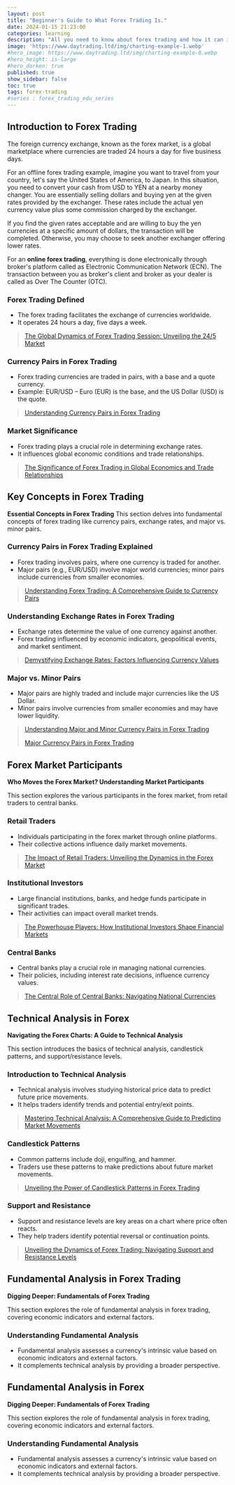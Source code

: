 ```yaml
---
layout: post
title: "Beginner's Guide to What Forex Trading Is."
date: 2024-01-15 21:23:00
categories: learning
description: "All you need to know about forex trading and how it can impact the world's economy."
image: 'https://www.daytrading.ltd/img/charting-example-1.webp'
#hero_image: https://www.daytrading.ltd/img/charting-example-0.webp
#hero_height: is-large
#hero_darken: true
published: true
show_sidebar: false
toc: true
tags: forex-trading
#series : forex_trading_edu_series
---
```


## Introduction to Forex Trading
The foreign currency exchange, known as the forex market, is a global marketplace where currencies are traded 24 hours a day for five business days.

For an offline forex trading example, imagine you want to travel from your country, let's say the United States of America, to Japan. In this situation, you need to convert your cash from USD to YEN at a nearby money changer. You are essentially selling dollars and buying yen at the given rates provided by the exchanger. These rates include the actual yen currency value plus some commission charged by the exchanger.

If you find the given rates acceptable and are willing to buy the yen currencies at a specific amount of dollars, the transaction will be completed. Otherwise, you may choose to seek another exchanger offering lower rates.

For an <strong>online forex trading</strong>, everything is done electronically through broker's platform called as Electronic Communication Network (ECN). The transaction between you as broker's client and broker as your dealer is called as Over The Counter (OTC).

### Forex Trading Defined
* The forex trading facilitates the exchange of currencies worldwide.
* It operates 24 hours a day, five days a week.
> <a href="https://www.daytrading.ltd/learning/forex-trading-session">The Global Dynamics of Forex Trading Session: Unveiling the 24/5 Market</a>

### Currency Pairs in Forex Trading
* Forex trading currencies are traded in pairs, with a base and a quote currency.
* Example: EUR/USD – Euro (EUR) is the base, and the US Dollar (USD) is the quote.
> <a href="https://www.daytrading.ltd/learning/currency-pairs-in-forex-trading">Understanding Currency Pairs in Forex Trading</a>

### Market Significance
* Forex trading plays a crucial role in determining exchange rates.
* It influences global economic conditions and trade relationships.
> <a href="https://www.daytrading.ltd/learning/forex-global-economic-trade-significance">The Significance of Forex Trading in Global Economics and Trade Relationships</a>

## Key Concepts in Forex Trading
**Essential Concepts in Forex Trading**
This section delves into fundamental concepts of forex trading like currency pairs, exchange rates, and major vs. minor pairs.

### Currency Pairs in Forex Trading Explained
* Forex trading involves pairs, where one currency is traded for another.
* Major pairs (e.g., EUR/USD) involve major world currencies; minor pairs include currencies from smaller economies.
> <a href="https://www.daytrading.ltd/learning/forex-trading-guide-currency-pairs">Understanding Forex Trading: A Comprehensive Guide to Currency Pairs</a>

### Understanding Exchange Rates in Forex Trading
* Exchange rates determine the value of one currency against another.
* Forex trading influenced by economic indicators, geopolitical events, and market sentiment.
> <a href="https://www.daytrading.ltd/learning/factors-influencing-currency-values">Demystifying Exchange Rates: Factors Influencing Currency Values</a>

### Major vs. Minor Pairs
* Major pairs are highly traded and include major currencies like the US Dollar.
* Minor pairs involve currencies from smaller economies and may have lower liquidity.
> <a href="https://www.daytrading.ltd/learning/forex-major-minor-currency-pairs">Understanding Major and Minor Currency Pairs in Forex Trading</a>
>
> <a href="https://www.daytrading.ltd/learning/major-currency-pairs-in-forex-trading">Major Currency Pairs in Forex Trading</a>

## Forex Market Participants
**Who Moves the Forex Market? Understanding Market Participants**

This section explores the various participants in the forex market, from retail traders to central banks.

### Retail Traders
* Individuals participating in the forex market through online platforms.
* Their collective actions influence daily market movements.
> <a href="https://www.daytrading.ltd/learning/retail-traders-forex-impact">The Impact of Retail Traders: Unveiling the Dynamics in the Forex Market</a>

### Institutional Investors
* Large financial institutions, banks, and hedge funds participate in significant trades.
* Their activities can impact overall market trends.
> <a href="https://www.daytrading.ltd/learning/institutional-investors-market-impact">The Powerhouse Players: How Institutional Investors Shape Financial Markets</a>

### Central Banks
* Central banks play a crucial role in managing national currencies.
* Their policies, including interest rate decisions, influence currency values.
> <a href="https://www.daytrading.ltd/learning/central-banks-currency-influence">The Central Role of Central Banks: Navigating National Currencies</a>

## Technical Analysis in Forex
**Navigating the Forex Charts: A Guide to Technical Analysis**

This section introduces the basics of technical analysis, candlestick patterns, and support/resistance levels.

### Introduction to Technical Analysis
* Technical analysis involves studying historical price data to predict future price movements.
* It helps traders identify trends and potential entry/exit points.
> <a href="https://www.daytrading.ltd/learning/decoding-market-trends-technical-analysis-guide">Mastering Technical Analysis: A Comprehensive Guide to Predicting Market Movements</a>

### Candlestick Patterns
* Common patterns include doji, engulfing, and hammer.
* Traders use these patterns to make predictions about future market movements.
> <a href="https://www.daytrading.ltd/learning/mastering-candlestick-patterns-trading">Unveiling the Power of Candlestick Patterns in Forex Trading</a>

### Support and Resistance
* Support and resistance levels are key areas on a chart where price often reacts.
* They help traders identify potential reversal or continuation points.
> <a href="https://www.daytrading.ltd/learning/forex-trading-support-resistance-strategies">Unveiling the Dynamics of Forex Trading: Navigating Support and Resistance Levels</a>

## Fundamental Analysis in Forex Trading
**Digging Deeper: Fundamentals of Forex Trading**

This section explores the role of fundamental analysis in forex trading, covering economic indicators and external factors.

### Understanding Fundamental Analysis
* Fundamental analysis assesses a currency's intrinsic value based on economic indicators and external factors.
* It complements technical analysis by providing a broader perspective.

## Fundamental Analysis in Forex
**Digging Deeper: Fundamentals of Forex Trading**

This section explores the role of fundamental analysis in forex trading, covering economic indicators and external factors.

### Understanding Fundamental Analysis
* Fundamental analysis assesses a currency's intrinsic value based on economic indicators and external factors.
* It complements technical analysis by providing a broader perspective.

<script type="application/ld+json">
{
  "@context": "https://schema.org",
  "@type": "FAQPage",
  "mainEntity": [
    {
      "@type": "Question",
      "name": "What is Forex Trading?",
      "acceptedAnswer": {
        "@type": "Answer",
        "text": "Forex trading involves the exchange of currencies on the global market. It is the largest and most liquid financial market where traders buy and sell currencies to profit from fluctuations in exchange rates."
      }
    },
    {
      "@type": "Question",
      "name": "How does the Forex Market Work?",
      "acceptedAnswer": {
        "@type": "Answer",
        "text": "The Forex market operates 24/5, with no central exchange. Participants include banks, institutions, and retail traders. Bid and ask prices, spreads, and leverage are key components influencing trading dynamics."
      }
    },
    {
      "@type": "Question",
      "name": "What is Fundamental Analysis in Forex?",
      "acceptedAnswer": {
        "@type": "Answer",
        "text": "Fundamental analysis involves evaluating economic indicators, interest rates, and geopolitical events to understand currency values. It provides insights into the broader economic context influencing the Forex market."
      }
    },
    {
      "@type": "Question",
      "name": "How Does Technical Analysis Work in Forex?",
      "acceptedAnswer": {
        "@type": "Answer",
        "text": "Technical analysis utilizes charts, patterns, and indicators to predict future price movements based on historical data. It helps traders identify trends, entry/exit points, and potential reversals."
      }
    },
    {
      "@type": "Question",
      "name": "Why is Risk Management Important in Forex Trading?",
      "acceptedAnswer": {
        "@type": "Answer",
        "text": "Risk management is crucial to preserve capital and sustain profitability. It involves position sizing, setting stop-loss orders, and maintaining a favorable risk-reward ratio to minimize potential losses."
      }
    },
    {
      "@type": "Question",
      "name": "How to Choose a Forex Broker?",
      "acceptedAnswer": {
        "@type": "Answer",
        "text": "Select a reputable broker with regulatory compliance, user-friendly trading platforms, diverse account options, and transparent transaction costs. Consider factors like leverage and ensure the broker aligns with your trading goals."
      }
    },
    {
      "@type": "Question",
      "name": "What is the Importance of Developing a Forex Trading Strategy?",
      "acceptedAnswer": {
        "@type": "Answer",
        "text": "A trading strategy provides a framework for decision-making, incorporating fundamental and technical analyses. It defines goals, risk management principles, and ensures consistency in trading approaches."
      }
    },
    {
      "@type": "Question",
      "name": "Why is Emotional Discipline Crucial in Forex Trading?",
      "acceptedAnswer": {
        "@type": "Answer",
        "text": "Emotional discipline is essential to navigate the psychological challenges of trading. It involves managing fear and greed, maintaining patience, and adhering to a disciplined approach for consistent success."
      }
    }
  ]
}
</script>